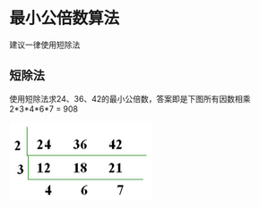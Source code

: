 # 最小公倍数算法

建议一律使用短除法

## 短除法

使用短除法求24、36、42的最小公倍数，答案即是下图所有因数相乘 2\*3\*4\*6\*7 = 908

![](../.gitbook/assets/images.png)

